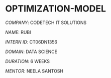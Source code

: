 # OPTIMIZATION-MODEL

*COMPANY*: CODETECH IT SOLUTIONS

*NAME*: RUBI

*INTERN ID*: CT06DN1356

*DOMAIN*: DATA SCIENCE

*DURATION*: 6 WEEKS

*MENTOR*: NEELA SANTOSH
